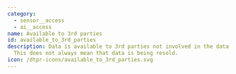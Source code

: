 ```yaml
---
category:
  - sensor__access
  - ai__access
name: Available to 3rd parties
id: available_to_3rd_parties
description: Data is available to 3rd parties not involved in the data activity.
  This does not always mean that data is being resold.
icon: /dtpr-icons/available_to_3rd_parties.svg
---
```


